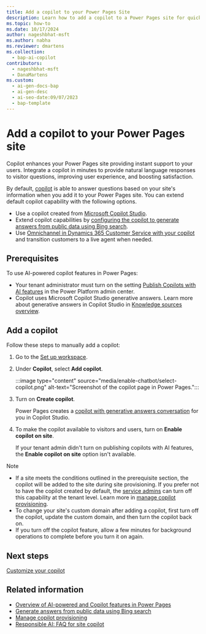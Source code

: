 ```yaml
---
title: Add a copilot to your Power Pages Site
description: Learn how to add a copilot to a Power Pages site for quicker customer support and an improved user experience.
ms.topic: how-to
ms.date: 10/17/2024
author: nageshbhat-msft
ms.author: nabha
ms.reviewer: dmartens
ms.collection: 
  - bap-ai-copilot
contributors:
  - nageshbhat-msft
  - DanaMartens
ms.custom:
  - ai-gen-docs-bap
  - ai-gen-desc
  - ai-seo-date:09/07/2023
  - bap-template
---
```


# Add a copilot to your Power Pages site

Copilot enhances your Power Pages site providing instant support to your users. Integrate a copilot in minutes to provide natural language responses to visitor questions, improving user experience, and boosting satisfaction.

By default, [copilot](#add-a-copilot) is able to answer questions based on your site's information when you add it to your Power Pages site. You can extend default copilot capability with the following options.

- Use a copilot created from [Microsoft Copilot Studio](pva-bot-how-to.md).
- Extend copilot capabilities by [configuring the copilot to generate answers from public data using Bing search](force-bing-index.md).
- Use [Omnichannel in Dynamics 365 Customer Service with your copilot](../configure/omnichannel.md) and transition customers to a live agent when needed.

## Prerequisites

To use AI-powered copilot features in Power Pages:

- Your tenant administrator must turn on the setting [Publish Copilots with AI features](/microsoft-copilot-studio/security-and-governance) in the Power Platform admin center.
- Copilot uses Microsoft Copilot Studio generative answers. Learn more about generative answers in Copilot Studio in [Knowledge sources overview](/microsoft-copilot-studio/nlu-boost-conversations#whats-supported).

## Add a copilot

Follow these steps to manually add a copilot:

1. Go to the [Set up workspace](../configure/setup-workspace.md).
1. Under **Copilot**, select **Add copilot**.

    :::image type="content" source="media/enable-chatbot/select-copilot.png" alt-text="Screenshot of the copilot page in Power Pages.":::

1. Turn on **Create copilot**.

    Power Pages creates a [copilot with generative answers conversation](/microsoft-copilot-studio/nlu-boost-conversations) for you in Copilot Studio.

1. To make the copilot available to visitors and users, turn on **Enable copilot on site**.

    If your tenant admin didn't turn on publishing copilots with AI features, the **Enable copilot on site** option isn't available.

> [!NOTE]
> - If a site meets the conditions outlined in the prerequisite section, the copilot will be added to the site during site provisioning. If you prefer not to have the copilot created by default, the [service admins](/power-platform/admin/use-service-admin-role-manage-tenant) can turn off this capability at the tenant level. Learn more in [manage copilot provisioning](/power-pages/getting-started/manage-copilot-provisioning).  
> - To change your site's custom domain after adding a copilot, first turn off the copilot, update the custom domain, and then turn the copilot back on.
> - If you turn off the copilot feature, allow a few minutes for background operations to complete before you turn it on again.

## Next steps

[Customize your copilot](../getting-started/customize-your-copilot.md)

## Related information

- [Overview of AI-powered and Copilot features in Power Pages](../configure/ai-copilot-overview.md)
- [Generate answers from public data using Bing search](../getting-started/force-bing-index.md)
- [Manage copilot provisioning](../getting-started/manage-copilot-provisioning.md)
- [Responsible AI: FAQ for site copilot](../faqs-chatbot.md)
